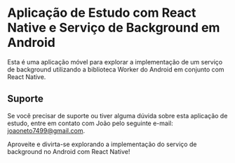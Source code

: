 # Aplicação de Estudo com React Native e Serviço de Background em Android
Esta é uma aplicação móvel para explorar a implementação de um serviço de background utilizando a biblioteca Worker do Android em conjunto com React Native.

## Suporte
Se você precisar de suporte ou tiver alguma dúvida sobre esta aplicação de estudo, entre em contato com João pelo seguinte e-mail: joaoneto7499@gmail.com.

Aproveite e divirta-se explorando a implementação do serviço de background no Android com React Native!
